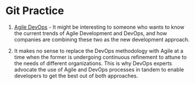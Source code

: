 # Git Practice
1. [Agile DevOps](https://www.toolbox.com/tech/devops/articles/why-agile-devops-is-now-the-default-standard-for-software-development/) - It might be interesting to someone who wants to know the current trends of Agile Development and DevOps, and how companies are combining these two as the new development approach.

2. It makes no sense to replace the DevOps methodology with Agile at a time when the former is undergoing continuous refinement to attune to the needs of different organizations. This is why DevOps experts advocate the use of Agile and DevOps processes in tandem to enable developers to get the best out of both approaches. 
